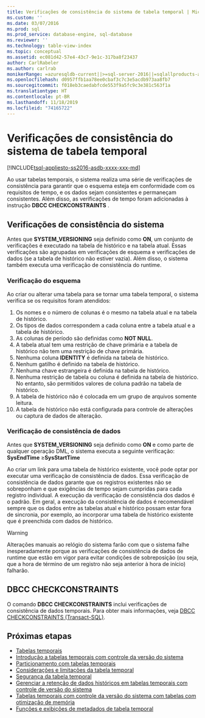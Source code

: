 ```yaml
---
title: Verificações de consistência do sistema de tabela temporal | Microsoft Docs
ms.custom: ''
ms.date: 03/07/2016
ms.prod: sql
ms.prod_service: database-engine, sql-database
ms.reviewer: ''
ms.technology: table-view-index
ms.topic: conceptual
ms.assetid: ec081d42-57e4-43c7-9e1c-317ba8f23437
author: CarlRabeler
ms.author: carlrab
monikerRange: =azuresqldb-current||>=sql-server-2016||=sqlallproducts-allversions||>=sql-server-linux-2017||=azuresqldb-mi-current
ms.openlocfilehash: d0957ffb1aa78ee0cbaf3c7c3e5acdb973aa8fb7
ms.sourcegitcommit: f018eb3caedabfcde553f9a5fc9c3e381c563f1a
ms.translationtype: HT
ms.contentlocale: pt-BR
ms.lasthandoff: 11/18/2019
ms.locfileid: "74165722"
---
```

# <a name="temporal-table-system-consistency-checks"></a>Verificações de consistência do sistema de tabela temporal

[!INCLUDE[tsql-appliesto-ss2016-asdb-xxxx-xxx-md](../../includes/tsql-appliesto-ss2016-asdb-xxxx-xxx-md.md)]

Ao usar tabelas temporais, o sistema realiza uma série de verificações de consistência para garantir que o esquema esteja em conformidade com os requisitos de tempo, e os dados sejam consistentes e permaneçam consistentes. Além disso, as verificações de tempo foram adicionadas à instrução **DBCC CHECKCONSTRAINTS** .

## <a name="system-consistency-checks"></a>Verificações de consistência do sistema

Antes que **SYSTEM_VERSIONING** seja definido como **ON**, um conjunto de verificações é executado na tabela de histórico e na tabela atual. Essas verificações são agrupadas em verificações de esquema e verificações de dados (se a tabela de histórico não estiver vazia). Além disso, o sistema também executa uma verificação de consistência do runtime.

### <a name="schema-check"></a>Verificação do esquema

Ao criar ou alterar uma tabela para se tornar uma tabela temporal, o sistema verifica se os requisitos foram atendidos:

1. Os nomes e o número de colunas é o mesmo na tabela atual e na tabela de histórico.
2. Os tipos de dados correspondem a cada coluna entre a tabela atual e a tabela de histórico.
3. As colunas de período são definidas como **NOT NULL**.
4. A tabela atual tem uma restrição de chave primária e a tabela de histórico não tem uma restrição de chave primária.
5. Nenhuma coluna **IDENTITY** é definida na tabela de histórico.
6. Nenhum gatilho é definido na tabela de histórico.
7. Nenhuma chave estrangeira é definida na tabela de histórico.
8. Nenhuma restrição de tabela ou coluna é definida na tabela de histórico. No entanto, são permitidos valores de coluna padrão na tabela de histórico.
9. A tabela de histórico não é colocada em um grupo de arquivos somente leitura.
10. A tabela de histórico não está configurada para controle de alterações ou captura de dados de alteração.

### <a name="data-consistency-check"></a>Verificação de consistência de dados

Antes que **SYSTEM_VERSIONING** seja definido como **ON** e como parte de qualquer operação DML, o sistema executa a seguinte verificação: **SysEndTime** ≥**SysStartTime**

Ao criar um link para uma tabela de histórico existente, você pode optar por executar uma verificação de consistência de dados. Essa verificação de consistência de dados garante que os registros existentes não se sobreponham e que exigências de tempo sejam cumpridas para cada registro individual. A execução da verificação de consistência dos dados é o padrão. Em geral, a execução da consistência de dados é recomendável sempre que os dados entre as tabelas atual e histórico possam estar fora de sincronia, por exemplo, ao incorporar uma tabela de histórico existente que é preenchida com dados de histórico.

> [!WARNING]
> Alterações manuais ao relógio do sistema farão com que o sistema falhe inesperadamente porque as verificações de consistência de dados de runtime que estão em vigor para evitar condições de sobreposição (ou seja, que a hora de término de um registro não seja anterior à hora de início) falharão.

## <a name="dbcc-checkconstraints"></a>DBCC CHECKCONSTRAINTS

O comando **DBCC CHECKCONSTRAINTS** inclui verificações de consistência de dados temporais. Para obter mais informações, veja [DBCC CHECKCONSTRAINTS &#40;Transact-SQL&#41;](../../t-sql/database-console-commands/dbcc-checkconstraints-transact-sql.md).

## <a name="next-steps"></a>Próximas etapas

- [Tabelas temporais](../../relational-databases/tables/temporal-tables.md)
- [Introdução a tabelas temporais com controle da versão do sistema](../../relational-databases/tables/getting-started-with-system-versioned-temporal-tables.md)
- [Particionamento com tabelas temporais](../../relational-databases/tables/partitioning-with-temporal-tables.md)
- [Considerações e limitações da tabela temporal](../../relational-databases/tables/temporal-table-considerations-and-limitations.md)
- [Segurança da tabela temporal](../../relational-databases/tables/temporal-table-security.md)
- [Gerenciar a retenção de dados históricos em tabelas temporais com controle de versão do sistema](../../relational-databases/tables/manage-retention-of-historical-data-in-system-versioned-temporal-tables.md)
- [Tabelas temporais com controle da versão do sistema com tabelas com otimização de memória](../../relational-databases/tables/system-versioned-temporal-tables-with-memory-optimized-tables.md)
- [Funções e exibições de metadados de tabela temporal](../../relational-databases/tables/temporal-table-metadata-views-and-functions.md)  
